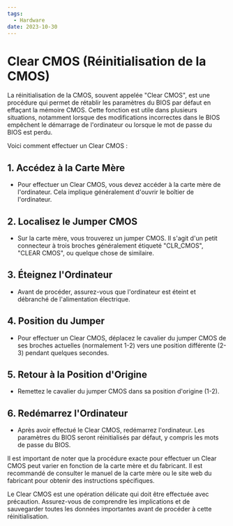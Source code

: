 ```yaml
---
tags:
  - Hardware
date: 2023-10-30
---
```

# Clear CMOS (Réinitialisation de la CMOS)

La réinitialisation de la CMOS, souvent appelée "Clear CMOS", est une procédure qui permet de rétablir les paramètres du BIOS par défaut en effaçant la mémoire CMOS. Cette fonction est utile dans plusieurs situations, notamment lorsque des modifications incorrectes dans le BIOS empêchent le démarrage de l'ordinateur ou lorsque le mot de passe du BIOS est perdu.

Voici comment effectuer un Clear CMOS :

## 1. Accédez à la Carte Mère

- Pour effectuer un Clear CMOS, vous devez accéder à la carte mère de l'ordinateur. Cela implique généralement d'ouvrir le boîtier de l'ordinateur.

## 2. Localisez le Jumper CMOS

- Sur la carte mère, vous trouverez un jumper CMOS. Il s'agit d'un petit connecteur à trois broches généralement étiqueté "CLR_CMOS", "CLEAR CMOS", ou quelque chose de similaire.

## 3. Éteignez l'Ordinateur

- Avant de procéder, assurez-vous que l'ordinateur est éteint et débranché de l'alimentation électrique.

## 4. Position du Jumper

- Pour effectuer un Clear CMOS, déplacez le cavalier du jumper CMOS de ses broches actuelles (normalement 1-2) vers une position différente (2-3) pendant quelques secondes.

## 5. Retour à la Position d'Origine

- Remettez le cavalier du jumper CMOS dans sa position d'origine (1-2).

## 6. Redémarrez l'Ordinateur

- Après avoir effectué le Clear CMOS, redémarrez l'ordinateur. Les paramètres du BIOS seront réinitialisés par défaut, y compris les mots de passe du BIOS.

Il est important de noter que la procédure exacte pour effectuer un Clear CMOS peut varier en fonction de la carte mère et du fabricant. Il est recommandé de consulter le manuel de la carte mère ou le site web du fabricant pour obtenir des instructions spécifiques.

Le Clear CMOS est une opération délicate qui doit être effectuée avec précaution. Assurez-vous de comprendre les implications et de sauvegarder toutes les données importantes avant de procéder à cette réinitialisation.
